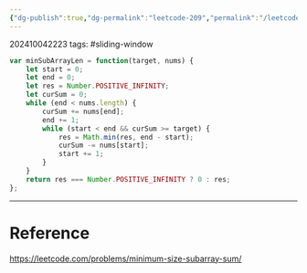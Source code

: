 ```yaml
---
{"dg-publish":true,"dg-permalink":"leetcode-209","permalink":"/leetcode-209/"}
---
```


202410042223
tags: #sliding-window 

```js
var minSubArrayLen = function(target, nums) {
	let start = 0;
	let end = 0;
	let res = Number.POSITIVE_INFINITY;
	let curSum = 0;
	while (end < nums.length) {
		curSum += nums[end];
		end += 1;
		while (start < end && curSum >= target) {
			res = Math.min(res, end - start);
			curSum -= nums[start];
			start += 1;
		}
	}
	return res === Number.POSITIVE_INFINITY ? 0 : res;
};
```

---
# Reference

https://leetcode.com/problems/minimum-size-subarray-sum/
